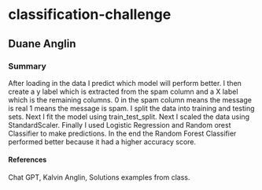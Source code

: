 # classification-challenge
## Duane Anglin

### Summary
After loading in the data I predict which model will perform better. I then create a y label which is extracted from the spam column and a X label which is the remaining columns. 0 in the spam column means the message is real 1 means the message is spam. I split the data into training and testing sets. Next I fit the model using train_test_split. Next I scaled the data using StandardScaler. Finally I used Logistic Regression and Random orest Classifier to make predictions. In the end the Random Forest Classifier performed better because it had a higher accuracy score.




#### References
Chat GPT, Kalvin Anglin, Solutions examples from class.
